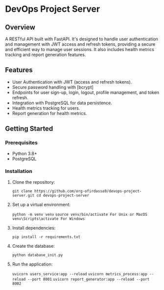 # DevOps Project Server

## Overview

A RESTful API built with FastAPI. It's designed to handle user authentication and management with JWT access and refresh tokens, providing a secure and efficient way to manage user sessions. It also includes health metrics tracking and report generation features.

## Features

* User Authentication with JWT (access and refresh tokens).
* Secure password handling with [bcrypt]
* Endpoints for user sign-up, login, logout, profile management, and token refresh.
* Integration with PostgreSQL for data persistence.
* Health metrics tracking for users.
* Report generation for health metrics.

## Getting Started

### Prerequisites

* Python 3.8+
* PostgreSQL

### Installation

1. Clone the repository:

    `git clone https://github.com/org-ofirdassa9/devops-project-server.git cd devops-project-server`

2. Set up a virtual environment:

    `python -m venv venv`
    `source venv/bin/activate For Unix or MacOS`
    `venv\Scripts\activate For Windows`

3. Install dependencies:

    `pip install -r requirements.txt`

4. Create the database:

    `python database_init.py`

5. Run the application:

    `uvicorn users_service:app --reload`
    `uvicorn metrics_process:app --reload --port 8001`
    `uvicorn report_generator:app --reload --port 8002`